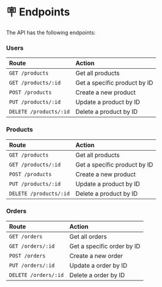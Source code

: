 # 🪧 Endpoints

The API has the following endpoints:

### Users

| Route                        | Action                                  |
| :--------------------------- | :-------------------------------------- |
| `GET /products`              | Get all products                        |
| `GET /products/:id`          | Get a specific product by ID            |
| `POST /products`             | Create a new product                    |
| `PUT /products/:id`          | Update a product by ID                  |
| `DELETE /products/:id`       | Delete a product by ID                  |

### Products


| Route                        | Action                                  |
| :--------------------------- | :-------------------------------------- |
| `GET /products`              | Get all products                        |
| `GET /products/:id`          | Get a specific product by ID            |
| `POST /products`             | Create a new product                    |
| `PUT /products/:id`          | Update a product by ID                  |
| `DELETE /products/:id`       | Delete a product by ID                  |


### Orders

| Route                        | Action                                  |
| :--------------------------- | :-------------------------------------- |
| `GET /orders`                | Get all orders                          |
| `GET /orders/:id`            | Get a specific order by ID              |
| `POST /orders`               | Create a new order                      |
| `PUT /orders/:id`            | Update a order by ID                    |
| `DELETE /orders/:id`         | Delete a order by ID                    |